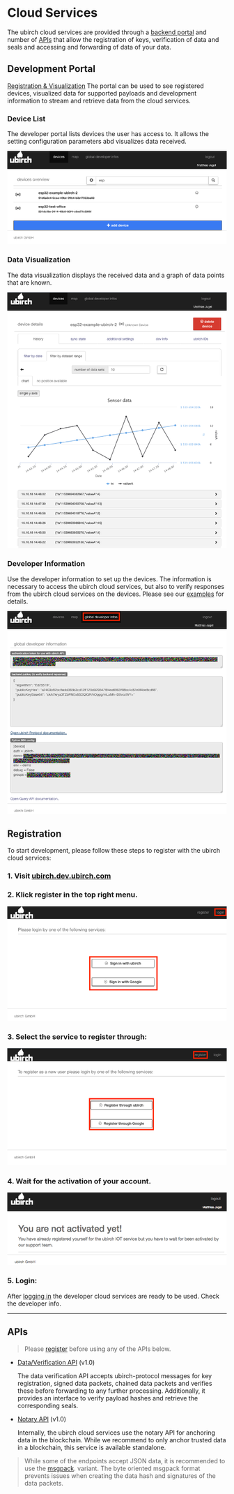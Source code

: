 # Cloud Services

The ubirch cloud services are provided through a [backend portal](https://ubirch.dev.ubirch.com) and number of
[APIs](api) that allow the registration of keys, verification of data and seals and
accessing and forwarding of data of your data.

## Development Portal

[Registration & Visualization](https://ubirch.dev.ubirch.com)
The portal can be used to see registered devices, visualized data for supported payloads and
development information to stream and retrieve data from the cloud services.

### Device List

The developer portal lists devices the user has access to. It allows the setting configuration
parameters abd visualizes data received.

![device list](img/portal-1.png)

### Data Visualization  

The data visualization displays the received data and a graph of data points that are known.

![device view](img/portal-2.png)

### Developer Information

Use the developer information to set up the devices. The information is necessary to access the ubirch
cloud services, but also to verify responses from the ubirch cloud services on the devices. Please see
our [examples](examples) for details.

![developer information](img/portal-3.png)

## Registration

To start development, please follow these steps to register with the ubirch cloud services:

### 1. Visit [ubirch.dev.ubirch.com](https://ubirch.dev.ubirch.com)
### 2. Klick **register** in the top right menu.

![register link](img/registration-1.png)

### 3. Select the **service to register** through:

![regQister using service](img/registration-2.png)

### 4. Wait for the **activation** of your account.

![await registration](img/registration-3.png)

### 5. Login:

After [logging in](https://ubirch.dev.ubirch.com) the developer cloud services are ready to be used. Check the developer info.  

---

## APIs

> Please [register](#registration) before using any of the APIs below.

- [Data/Verification API](api?url=https://raw.githubusercontent.com/ubirch/ubirchApiDocs/master/swaggerDocs//ubirch/avatar_service/1.0/ubirch_avatar_service_api.json) (v1.0)

  The data verification API accepts ubirch-protocol messages for key registration, signed data packets, chained data
  packets and verifies these before forwarding to any further processing. Additionally, it provides an interface
  to verify payload hashes and retrieve the corresponding seals.

- [Notary API](api?url=https://raw.githubusercontent.com/ubirch/ubirchApiDocs/master/swaggerDocs//ubirch/notary_service/1.0/ubirch_notary_service_api.yaml) (v1.0)

  Internally, the ubirch cloud services use the notary API for anchoring data in the blockchain. While we recommend to
  only anchor trusted data in a blockchain, this service is available standalone.

> While some of the endpoints accept JSON data, it is recommended to use the [msgpack](https://msgpack.org/index.html).
> variant. The byte oriented msgpack format prevents issues when creating the data hash and signatures of the data
> packets.
